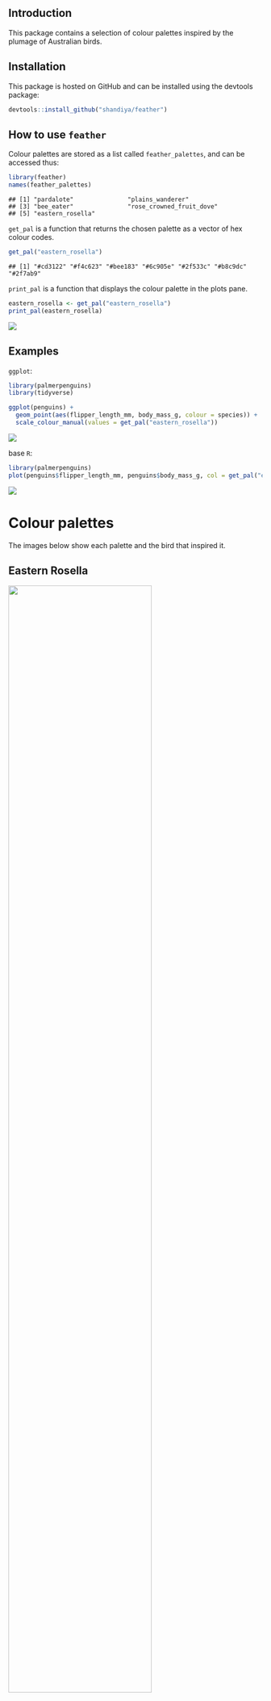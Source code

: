 
## Introduction

This package contains a selection of colour palettes inspired by the
plumage of Australian birds.

## Installation

This package is hosted on GitHub and can be installed using the devtools
package:

``` r
devtools::install_github("shandiya/feather")
```

## How to use `feather`

Colour palettes are stored as a list called `feather_palettes`, and can
be accessed thus:

``` r
library(feather)
names(feather_palettes)
```

    ## [1] "pardalote"               "plains_wanderer"        
    ## [3] "bee_eater"               "rose_crowned_fruit_dove"
    ## [5] "eastern_rosella"

`get_pal` is a function that returns the chosen palette as a vector of
hex colour codes.

``` r
get_pal("eastern_rosella")
```

    ## [1] "#cd3122" "#f4c623" "#bee183" "#6c905e" "#2f533c" "#b8c9dc" "#2f7ab9"

`print_pal` is a function that displays the colour palette in the plots
pane.

``` r
eastern_rosella <- get_pal("eastern_rosella")
print_pal(eastern_rosella)
```

![](README_files/figure-gfm/unnamed-chunk-5-1.png)<!-- -->

## Examples

`ggplot`:

``` r
library(palmerpenguins)
library(tidyverse)

ggplot(penguins) +
  geom_point(aes(flipper_length_mm, body_mass_g, colour = species)) +
  scale_colour_manual(values = get_pal("eastern_rosella"))
```

![](README_files/figure-gfm/unnamed-chunk-6-1.png)<!-- -->

base `R`:

``` r
library(palmerpenguins)
plot(penguins$flipper_length_mm, penguins$body_mass_g, col = get_pal("eastern_rosella")[factor(penguins$species)], pch = 19)
```

![](README_files/figure-gfm/unnamed-chunk-7-1.png)<!-- -->

# Colour palettes

The images below show each palette and the bird that inspired it.

## Eastern Rosella

<img src="https://upload.wikimedia.org/wikipedia/commons/thumb/3/33/Platycercus_eximius_diemenensis_male.jpg/800px-Platycercus_eximius_diemenensis_male.jpg" width="75%" height="75%" />

Image credit: [JJ Harrison](https://www.jjharrison.com.au/). This file
is licensed under the [Creative
Commons](https://en.wikipedia.org/wiki/Creative_Commons)
[Attribution-Share Alike 3.0 Unported
license](https://creativecommons.org/licenses/by-sa/3.0/deed.en). Image
source: [Wikimedia
Commons](https://commons.wikimedia.org/wiki/File:Platycercus_eximius_diemenensis_male.jpg).

![](README_files/figure-gfm/unnamed-chunk-9-1.png)<!-- -->

## Plains wanderer

<img src="https://upload.wikimedia.org/wikipedia/commons/thumb/8/8a/Pedionomus_torquatus%2C_NSW_1.jpg/1024px-Pedionomus_torquatus%2C_NSW_1.jpg" width="75%" height="75%" />

Image credit:
[Patrick\_K59](https://www.flickr.com/photos/patrick_k59/14368940377/).
This file is licensed under the CC BY 2.0,
<https://commons.wikimedia.org/w/index.php?curid=34831381>. Image
source: [Wikimedia
Commons](https://commons.wikimedia.org/wiki/File:Pedionomus_torquatus,_NSW_1.jpg).

![](README_files/figure-gfm/unnamed-chunk-11-1.png)<!-- -->

## Pardalote

<img src="https://upload.wikimedia.org/wikipedia/commons/thumb/d/db/Pardalotus_with_nesting_material.jpg/1024px-Pardalotus_with_nesting_material.jpg" width="75%" height="75%" />

Image credit: [Fir0002 - Own work, GFDL
1.2](https://commons.wikimedia.org/w/index.php?curid=1535942). This file
is licensed under the [Creative
Commons](https://en.wikipedia.org/wiki/Creative_Commons), [Attribution
NonCommercial Unported
3.0](https://creativecommons.org/licenses/by-nc/3.0/). Image source:
[Wikimedia
Commons](https://commons.wikimedia.org/wiki/File:Pardalotus_with_nesting_material.jpg).

![](README_files/figure-gfm/unnamed-chunk-13-1.png)<!-- -->

## Rose crowned fruit dove

<img src="https://upload.wikimedia.org/wikipedia/commons/thumb/8/82/Rose-Crowned_Fruit_Dove.jpg/800px-Rose-Crowned_Fruit_Dove.jpg" width="60%" height="60%" />

Image credit: [Bjørn Christian
Tørrissen](http://bjornfree.com/galleries.html), CC BY-SA 3.0,
<https://commons.wikimedia.org/w/index.php?curid=6874281>

![](README_files/figure-gfm/unnamed-chunk-15-1.png)<!-- -->

## Bee eater

<img src="https://upload.wikimedia.org/wikipedia/commons/thumb/d/df/Merops_ornatus_-_Centenary_Lakes.jpg/800px-Merops_ornatus_-_Centenary_Lakes.jpg" width="50%" height="50%" />

Image credit: [JJ Harrison](https://www.jjharrison.com.au/). This file
is licensed under the [Creative
Commons](https://en.wikipedia.org/wiki/Creative_Commons)
[Attribution-Share Alike 3.0 Unported
license](https://creativecommons.org/licenses/by-sa/3.0/deed.en). Image
source: [Wikimedia
Commons](https://commons.wikimedia.org/wiki/File:Merops_ornatus_-_Centenary_Lakes.jpg).

![](README_files/figure-gfm/unnamed-chunk-17-1.png)<!-- -->

## Contribute

If you would like to contribute to this package or have suggestions for
improvement, please contact
\[@ShandiyaB\](<https://twitter.com/ShandiyaB>) on Twitter or submit a
pull request.
